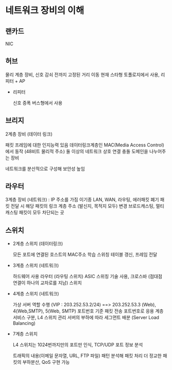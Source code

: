 # 네트워크 장비의 이해

## 랜카드

NIC

## 허브

물리 계층 장비, 신호 감쇠 전까지 고정된 거리 이동
현재 스타형 토폴로지에서 사용, 리피터 + AP

* 리피터

    신호 증폭
    버스형에서 사용

## 브리지

2계층 장비 (데이터 링크)

패킷 프레임에 대한 인지능력 있음
데이터링크계층인 MAC(Media Access Control)에서 동작 (48비트 물리적 주소)
둘 이상의 네트워크 상호 연결
충돌 도메인을 나누어주는 장비

네트워크를 분산적으로 구성해 보안성 높임

## 라우터

3계층 장비 (네트워크) : IP 주소를 가짐
이기종 LAN, WAN, 라우팅, 에러패킷 폐기
패킷 전달 시 해당 패킷의 링크 계층 주소 (발신지, 목적지 모두) 변경
브로드캐스팅, 멀티캐스팅 패킷이 모두 차단되는 곳

## 스위치

* 2계층 스위치 (데이터링크)

    모든 포트에 연결된 호스트의 MAC주소 학습
    스위칭 테이블 갱신, 프레임 전달

* 3계층 스위치 (네트워크)

    하드웨어 사용 라우터 (라우팅 스위치)
    ASIC 스위칭 기술 사용, 크로스바 (점대점 연결이 하나의 교차로를 지남) 스위치

* 4계층 스위치 (네트워크)

    가상 서버 역할 수행 (VIP : 203.252.53.2/24) ==> 203.252.53.3 (Web), 4(Web,SMTP), 5(Web, SMTP)
    포트번호 기준 패킷 전송
    포트번호로 응용 계층 서비스 구분, L4 스위치 관리 서버의 부하에 따라 세그먼트 배분
    (Server Load Balancing)

* 7계층 스위치

    L4 스위치는 1024번까지만의 포트만 인식, TCP/UDP 포트 정보 분석

    트래픽의 내용(이메일 문자열, URL, FTP 파일) 패턴 분석해 패킷 처리
    더 정교한 패킷의 부하분산, QoS 구현 가능


